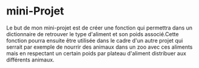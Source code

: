 # mini-Projet

Le but de mon mini-projet est de créer une fonction qui permettra dans un dictionnaire de retrouver le type d'aliment et son poids associé.Cette fonction pourra ensuite être utilisée dans le cadre d'un autre projet qui serrait par exemple de nourrir des animaux dans un zoo avec ces aliments mais en respectant un certain poids par plateau d'aliment distribuer aux différents animaux.
